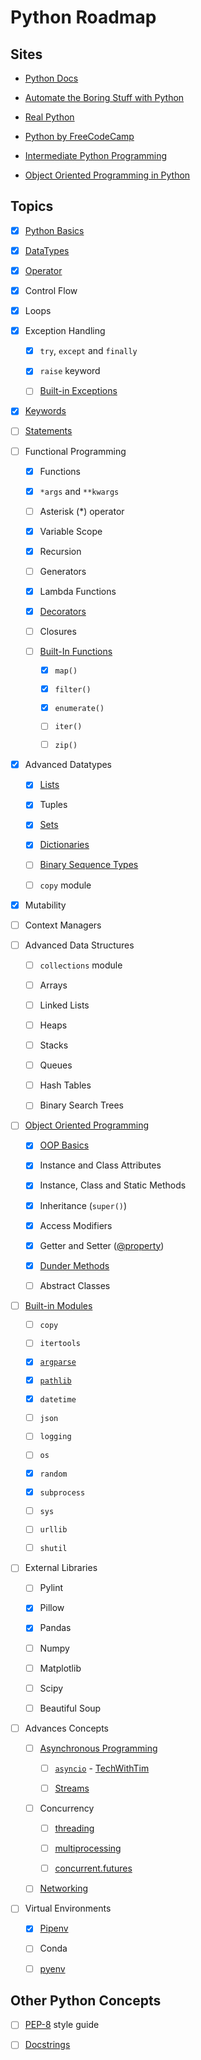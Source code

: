 # Python Roadmap

## Sites

- [Python Docs](https://docs.python.org/3/)

- [Automate the Boring Stuff with Python](https://automatetheboringstuff.com/)

- [Real Python](https://realpython.com/)

- [Python by FreeCodeCamp](https://www.youtube.com/playlist?list=PLWKjhJtqVAbnqBxcdjVGgT3uVR10bzTEB)

- [Intermediate Python Programming](https://www.youtube.com/watch?v=HGOBQPFzWKo)

- [Object Oriented Programming in Python](https://www.youtube.com/watch?v=Ej_02ICOIgs)

## Topics

- [x] [Python Basics](https://automatetheboringstuff.com/2e/chapter1/)

- [x] [DataTypes](https://docs.python.org/3/library/stdtypes.html)

- [x] [Operator](https://docs.python.org/3/library/operator.html)

- [x] Control Flow

- [x] Loops

- [x] Exception Handling

  - [x] `try`, `except` and `finally`

  - [x] `raise` keyword

  - [ ] [Built-in Exceptions](https://docs.python.org/3/library/exceptions.html#bltin-exceptions)

- [x] [Keywords](https://realpython.com/python-keywords/#python-keywords)

- [ ] [Statements](https://docs.python.org/3/reference/simple_stmts.html#the-assert-statement)

- [ ] Functional Programming
  
  - [x] Functions
  
  - [x] `*args` and `**kwargs` 

  - [ ] Asterisk (*) operator
  
  - [x] Variable Scope
  
  - [x] Recursion
  
  - [ ] Generators
  
  - [x] Lambda Functions

  - [x] [Decorators](https://www.youtube.com/watch?v=FsAPt_9Bf3U)

  - [ ] Closures
  
  - [ ] [Built-In Functions](https://docs.python.org/3/library/functions.html)
    
    - [x] `map()`
    
    - [x] `filter()`
    
    - [x] `enumerate()`
    
    - [ ] `iter()`
    
    - [ ] `zip()`

- [x] Advanced Datatypes
  
  - [x] [Lists](https://docs.python.org/3/tutorial/datastructures.html#more-on-lists)
  
  - [x] Tuples
  
  - [x] [Sets](https://docs.python.org/3/library/stdtypes.html#set-types-set-frozenset)
  
  - [x] [Dictionaries](https://docs.python.org/3/library/stdtypes.html#mapping-types-dict)

  - [ ] [Binary Sequence Types](https://docs.python.org/3/library/stdtypes.html#binary-sequence-types-bytes-bytearray-memoryview)

  - [ ] `copy` module

- [x] Mutability

- [ ] Context Managers

- [ ] Advanced Data Structures
  
  - [ ] `collections` module
  
  - [ ] Arrays
  
  - [ ] Linked Lists
  
  - [ ] Heaps
  
  - [ ] Stacks
  
  - [ ] Queues
  
  - [ ] Hash Tables
  
  - [ ] Binary Search Trees

- [ ] [Object Oriented Programming](https://docs.python.org/3/reference/datamodel.html)
  
  - [x] [OOP Basics](https://realpython.com/python3-object-oriented-programming/)
  
  - [x] Instance and Class Attributes

  - [x] Instance, Class and Static Methods 
  
  - [x] Inheritance (`super()`)

  - [x] Access Modifiers

  - [x] Getter and Setter ([@property](https://www.programiz.com/python-programming/property))

  - [x] [Dunder Methods](https://docs.python.org/3/reference/datamodel.html#special-method-names)

  - [ ] Abstract Classes
  
- [ ] [Built-in Modules](https://docs.python.org/3/py-modindex.html)
  
  - [ ] `copy`
  
  - [ ] `itertools`
  
  - [x] [`argparse`](https://docs.python.org/3/library/argparse.html)
  
  - [x] [`pathlib`](https://docs.python.org/3/library/pathlib.html)
  
  - [x] `datetime`
  
  - [ ] `json`
  
  - [ ] `logging`
  
  - [ ] `os`
  
  - [x] `random`
  
  - [x] `subprocess`
  
  - [ ] `sys`
  
  - [ ] `urllib`

  - [ ] `shutil` 

- [ ] External Libraries
    
  - [ ] Pylint
  
  - [x] Pillow
  
  - [x] Pandas
  
  - [ ] Numpy
  
  - [ ] Matplotlib
  
  - [ ] Scipy
  
  - [ ] Beautiful Soup

- [ ] Advances Concepts
  
  - [ ] [Asynchronous Programming](https://docs.python.org/3/library/asyncio.html)
  
    - [ ] [`asyncio`](https://docs.python.org/3/library/asyncio-task.html#id3) - [TechWithTim](https://www.youtube.com/watch?v=t5Bo1Je9EmE)

    - [ ] [Streams](https://docs.python.org/3/library/asyncio-stream.html) 
  
  - [ ] Concurrency

    - [ ] [threading](https://docs.python.org/3/library/threading.html)

    - [ ] [multiprocessing](https://docs.python.org/3/library/multiprocessing.html)

    - [ ] [concurrent.futures](https://docs.python.org/3/library/concurrent.futures.html#module-concurrent.futures)

  - [ ] [Networking](https://docs.python.org/3/library/ipc.html) 

- [ ] Virtual Environments

  - [x] [Pipenv](https://realpython.com/pipenv-guide/)

  - [ ] Conda

  - [ ] [pyenv](https://github.com/pyenv/pyenv)

## Other Python Concepts

- [ ] [PEP-8](https://www.python.org/dev/peps/pep-0008/) style guide
- [ ] [Docstrings](https://realpython.com/documenting-python-code/)

